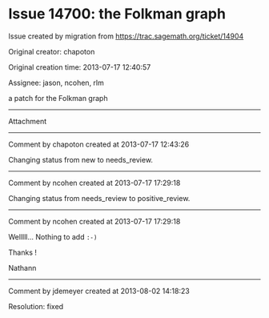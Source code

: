 # Issue 14700: the Folkman graph

Issue created by migration from https://trac.sagemath.org/ticket/14904

Original creator: chapoton

Original creation time: 2013-07-17 12:40:57

Assignee: jason, ncohen, rlm

a patch for the Folkman graph


---

Attachment


---

Comment by chapoton created at 2013-07-17 12:43:26

Changing status from new to needs_review.


---

Comment by ncohen created at 2013-07-17 17:29:18

Changing status from needs_review to positive_review.


---

Comment by ncohen created at 2013-07-17 17:29:18

Welllll... Nothing to add `:-)`

Thanks !

Nathann


---

Comment by jdemeyer created at 2013-08-02 14:18:23

Resolution: fixed
